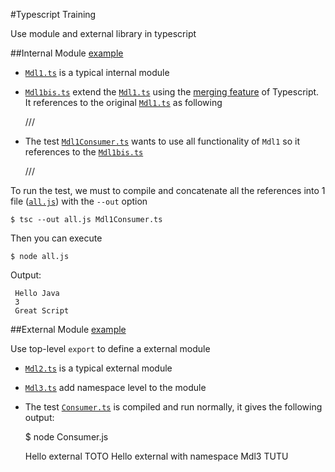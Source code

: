 #Typescript Training

Use module and external library in typescript

##Internal Module [example](/internal-module)

* [`Mdl1.ts`](/internal-module/Mdl1.ts) is a typical internal module
* [`Mdl1bis.ts`](/internal-module/Mdl1bis.ts) extend the [`Mdl1.ts`](/internal-module/Mdl1.ts) using the [merging feature](http://www.typescriptlang.org/Handbook#declaration-merging-merging-modules) of Typescript. It references to the original [`Mdl1.ts`](/internal-module/Mdl1.ts) as following


	///<reference path="Mdl1.ts"/>

* The test [`Mdl1Consumer.ts`](/internal-module/Mdl1Consumer.ts) wants to use all functionality of `Mdl1` so it references to the [`Mdl1bis.ts`](/internal-module/Mdl1bis.ts) 


	///<reference path="Mdl1bis.ts"/>


To run the test, we must to compile and concatenate all the references into 1 file ([`all.js`](/internal-module/all.js)) with the `--out` option

	$ tsc --out all.js Mdl1Consumer.ts

Then you can execute

	$ node all.js

Output:

	 Hello Java
	 3
	 Great Script

##External Module [example](/external-module)

Use top-level `export` to define a external module 

* [`Mdl2.ts`](/external-module/Mdl2.ts) is a typical external module
* [`Mdl3.ts`](/external-module/Mdl3.ts) add namespace level to the module
* The test [`Consumer.ts`](/external-module/Consumer.ts) is compiled and run normally, it gives the following output:


	$ node Consumer.js

	Hello external TOTO
	Hello external with namespace Mdl3 TUTU






